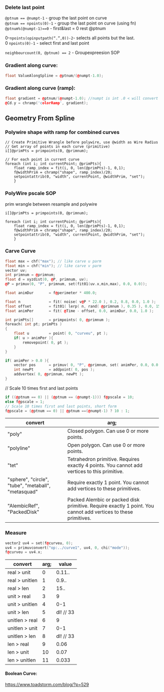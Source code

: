 

### Delete last point    
`@ptnum == @numpt-1` - group the last point on curve  
`@ptnum == npoints(0)-1` - group the last point on curve (using fn)  
`@ptnum%(@numpt-1)==0`  - first&last = 0 rest @ptnum   

0-`npoints(opinputpath(“.”,0))-2`- selects all points but the last.  
0 `npoints(0)-1` - select first and last point   

`neighbourcount(0, @ptnum) == 2` - Groupexpreesion SOP  

###  Gradient along curve:
```cpp
float ValueAlongSpline = @ptnum/(@numpt-1.0);
```
###  Gradient along curve (ramp):
```cpp
float gradient = @ptnum/(@numpt-1.0); //numpt is int .0 < will convert it   
@Cd.y = chramp('colorRamp', gradient);  
```



## Geometry From Spline 

### Polywire shape with ramp for combined curves 
```
// Create Primitive Wrangle before polywire, use @width as Wire Radius
// Get array of points in each curve (primitive)
i[]@primPts = primpoints(0, @primnum);

// For each point in current curve
foreach (int i; int currentPoint; @primPts){
    float ramp_index = fit(i, 0, len(@primPts)-1, 0,1);
    f@widthPrim = chramp("shape", ramp_index)/20;
    setpointattrib(0, "width", currentPoint, @widthPrim, "set"); 
    }
 ```

### PolyWire pscale SOP
prim wrangle between resample and polywire  
```
i[]@primPts = primpoints(0, @primnum);

foreach (int i; int currentPoint; @primPts){
    float ramp_index = fit(i, 0, len(@primPts)-1, 0,1);
    f@widthPrim = chramp("shape", ramp_index)/20;
    setpointattrib(0, "width", currentPoint, @widthPrim, "set"); 
    }
```

### Carve Curve
```cpp
float max = chf("max"); // like carve u parm
float min = chf("min"); // like carve v parm
vector uv;     
int primnum = @primnum;
float d = xyzdist(0, @P, primnum, uv);
@P = primuv(0, "P", primnum, set(fit01(uv.x,min,max), 0.0, 0.0));
```

```cpp
float animDur       = f@perimeter * 400.0;

float n             = fit( noise( v@P * 22.0 ), 0.2, 0.8, 0.0, 1.0 );
float offset        = fit01( lerp( n, rand( @primnum ), 0.35 ), 0.0, 15.0 );
float animPer       = fit( @Time - offset, 0.0, animDur, 0.0, 1.0 );

int primPts[]       = primpoints( 0, @primnum );
foreach( int pt; primPts )
{
    float u         = point( 0, "curveu", pt );
    if( u > animPer ){
        removepoint( 0, pt );
    }
}

if( animPer > 0.0 ){
    vector pos      = primuv( 0, "P", @primnum, set( animPer, 0.0, 0.0 ) );
    int newPt       = addpoint( 0, pos );
    addvertex( 0, @primnum, newPt );
}
```

// Scale 10 times first and last points

```cpp
if ((@ptnum == 0) || (@ptnum == (@numpt-1))) f@pscale = 10; 
else f@pscale = 1;
// Scale 10 times first and last points, short form    
f@pscale = (@ptnum == 0) || @ptnum ==(@numpt-1) ? 10 : 1;
```

 convert | arg; 
--- | --- 
"poly" |  Closed polygon. Can use 0 or more points. 
"polyline"  |  Open polygon. Can use 0 or more points.      
"tet" | Tetrahedron primitive. Requires exactly 4 points. You cannot add vertices to this primitive.
"sphere", "circle", "tube", "metaball", "metasquad" |   Require exactly 1 point. You cannot add vertices to these primitives.
"AlembicRef", "PackedDisk" | Packed Alembic or packed disk primitive. Require exactly 1 point. You cannot add vertices to these primitives. 

### Measure
```cpp
vector2 uv4 = set(f@curveu, 0);
uv4 = primuvconvert("op:../curve1", uv4, 0, chi("mode"));
f@curveu = uv4.x;
```

 convert | arg; | value
--- | --- | ---
real > unit |          0  |  0.11..   
real > unitlen |       1  |  0.9..
real > len |          2 |  15..
unit > real  |         3  |  9
unit > unitlen  |      4  | 0-1
unit > len    |        5  | dl! // 33 
unitlen > real  |      6  |  9
unitlen > unit  |       7  | 0-1
unitlen > len  |       8  | dl! // 33
len > real   |        9  |  0.06
len > unit    |        10  |  0.07
len > unitlen |      11  |  0.033

#### Boolean Curve: 
https://www.toadstorm.com/blog/?p=529  

